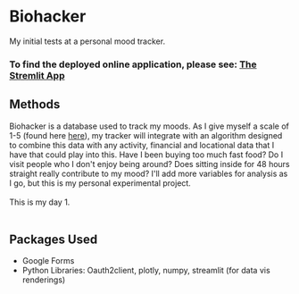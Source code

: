 # Biohacker
My initial tests at a personal mood tracker. 

### To find the deployed online application, please see: <a href="https://apiispanen-biohacker-stream-gtgyag.streamlitapp.com/">The Stremlit App</a>

## Methods
Biohacker is a database used to track my moods. As I give myself a scale of 1-5 (found here <a href="https://docs.google.com/forms/u/0/d/e/1FAIpQLSfUoOkohnvjDoSDwvT945V7QfgA_v4rFHXgsgPkhfqJrjOLGQ/formResponse">here</a>), my tracker will integrate with an algorithm designed to combine this data with any activity, financial and locational data that I have that could play into this. Have I been buying too much fast food? Do I visit people who I don't enjoy being around? Does  sitting inside for 48 hours straight really contribute to my mood? I'll add more variables for analysis as I go, but this is my personal experimental project. <br><br>
This is my day 1.<br><br> 

## Packages Used
- Google Forms
- Python Libraries: Oauth2client, plotly, numpy, streamlit (for data vis renderings)
